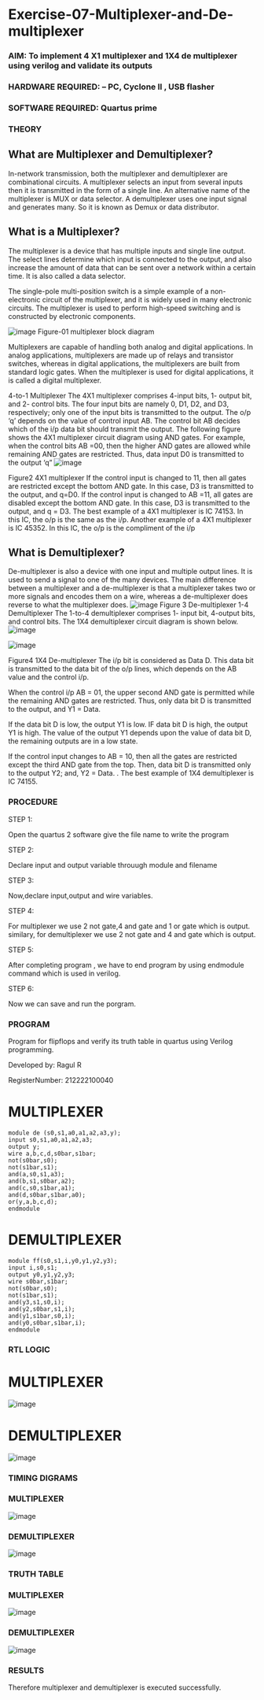# Exercise-07-Multiplexer-and-De-multiplexer
### AIM: To implement 4 X1 multiplexer and 1X4 de multiplexer using verilog and validate its outputs
### HARDWARE REQUIRED:  – PC, Cyclone II , USB flasher
### SOFTWARE REQUIRED:   Quartus prime
### THEORY 

## What are Multiplexer and Demultiplexer?
In-network transmission, both the multiplexer and demultiplexer are combinational circuits. A multiplexer selects an input from several inputs then it is transmitted in the form of a single line. An alternative name of the multiplexer is MUX or data selector. A demultiplexer uses one input signal and generates many. So it is known as Demux or data distributor.

## What is a Multiplexer?
The multiplexer is a device that has multiple inputs and single line output. The select lines determine which input is connected to the output, and also increase the amount of data that can be sent over a network within a certain time. It is also called a data selector.

The single-pole multi-position switch is a simple example of a non-electronic circuit of the multiplexer, and it is widely used in many electronic circuits. The multiplexer is used to perform high-speed switching and is constructed by electronic components.

![image](https://user-images.githubusercontent.com/36288975/170912485-73c395c7-23c0-4e78-a53d-a2f0d07d9662.png)
          Figure-01 multiplexer block diagram 

Multiplexers are capable of handling both analog and digital applications. In analog applications, multiplexers are made up of relays and transistor switches, whereas in digital applications, the multiplexers are built from standard logic gates. When the multiplexer is used for digital applications, it is called a digital multiplexer.

4-to-1 Multiplexer
The 4X1 multiplexer comprises 4-input bits, 1- output bit, and 2- control bits. The four input bits are namely 0, D1, D2, and D3, respectively; only one of the input bits is transmitted to the output. The o/p ‘q’ depends on the value of control input AB. The control bit AB decides which of the i/p data bit should transmit the output. The following figure shows the 4X1 multiplexer circuit diagram using AND gates. For example, when the control bits AB =00, then the higher AND gates are allowed while remaining AND gates are restricted. Thus, data input D0 is transmitted to the output ‘q”
![image](https://user-images.githubusercontent.com/36288975/170912568-3598c60a-5035-41f3-b0c4-ccedba13aca5.png)


Figure2 4X1 multiplexer 
If the control input is changed to 11, then all gates are restricted except the bottom AND gate. In this case, D3 is transmitted to the output, and q=D0. If the control input is changed to AB =11, all gates are disabled except the bottom AND gate. In this case, D3 is transmitted to the output, and q = D3. The best example of a 4X1 multiplexer is IC 74153. In this IC, the o/p is the same as the i/p. Another example of a 4X1 multiplexer is IC 45352. In this IC, the o/p is the compliment of the i/p


## What is Demultiplexer?
De-multiplexer is also a device with one input and multiple output lines. It is used to send a signal to one of the many devices. The main difference between a multiplexer and a de-multiplexer is that a multiplexer takes two or more signals and encodes them on a wire, whereas a de-multiplexer does reverse to what the multiplexer does.
![image](https://user-images.githubusercontent.com/36288975/170912606-a30e4b74-1726-4430-b245-2c3c3d9c232d.png)
Figure 3 De-multiplexer 
1-4 Demultiplexer
The 1-to-4 demultiplexer comprises 1- input bit, 4-output bits, and control bits. The 1X4 demultiplexer circuit diagram is shown below.![image](https://user-images.githubusercontent.com/36288975/170912683-00fb746a-1d45-4023-91d1-3a70b841073c.png)

![image](https://user-images.githubusercontent.com/36288975/170912741-7cbd52af-7e0d-4be3-b5c6-6fb9c4eca7c9.png)

Figure4 1X4 De-multiplexer 
The i/p bit is considered as Data D. This data bit is transmitted to the data bit of the o/p lines, which depends on the AB value and the control i/p.

When the control i/p AB = 01, the upper second AND gate is permitted while the remaining AND gates are restricted. Thus, only data bit D is transmitted to the output, and Y1 = Data.

If the data bit D is low, the output Y1 is low. IF data bit D is high, the output Y1 is high. The value of the output Y1 depends upon the value of data bit D, the remaining outputs are in a low state.

If the control input changes to AB = 10, then all the gates are restricted except the third AND gate from the top. Then, data bit D is transmitted only to the output Y2; and, Y2 = Data. . The best example of 1X4 demultiplexer is IC 74155.

 
 
### PROCEDURE
STEP 1:

Open the quartus 2 software give the file name to write the program

STEP 2:

Declare input and output variable throuugh module and filename

STEP 3:

Now,declare input,output and wire variables.

STEP 4:

For multiplexer we use 2 not gate,4 and gate and 1 or gate which is output. similary, for demultiplexer we use 2 not gate and 4 and gate which is output.

STEP 5:

After completing program , we have to end program by using endmodule command which is used in verilog.

STEP 6:

Now we can save and run the porgram.



### PROGRAM 

Program for flipflops  and verify its truth table in quartus using Verilog programming.

Developed by: Ragul R

RegisterNumber: 212222100040
# MULTIPLEXER
```
module de (s0,s1,a0,a1,a2,a3,y);
input s0,s1,a0,a1,a2,a3;
output y;
wire a,b,c,d,s0bar,s1bar;
not(s0bar,s0);
not(s1bar,s1);
and(a,s0,s1,a3);
and(b,s1,s0bar,a2);
and(c,s0,s1bar,a1);
and(d,s0bar,s1bar,a0);
or(y,a,b,c,d);
endmodule
```
# DEMULTIPLEXER
```
module ff(s0,s1,i,y0,y1,y2,y3);
input i,s0,s1;
output y0,y1,y2,y3;
wire s0bar,s1bar;
not(s0bar,s0);
not(s1bar,s1);
and(y3,s1,s0,i);
and(y2,s0bar,s1,i);
and(y1,s1bar,s0,i);
and(y0,s0bar,s1bar,i);
endmodule
```







### RTL LOGIC  
# MULTIPLEXER
![image](https://github.com/VinithaNaidu/Exercise-07-Multiplexer-and-De-multiplexer/assets/121166004/a9830215-ee52-428a-8218-affc24c4c5f3)

# DEMULTIPLEXER
![image](https://github.com/VinithaNaidu/Exercise-07-Multiplexer-and-De-multiplexer/assets/121166004/4f8e9655-29df-4e44-a5fd-9f16e4bf65fa)








### TIMING DIGRAMS  
### MULTIPLEXER
![image](https://github.com/VinithaNaidu/Exercise-07-Multiplexer-and-De-multiplexer/assets/121166004/a3fce707-d27b-4a86-a864-5c4ccd3e5233)

### DEMULTIPLEXER
![image](https://github.com/VinithaNaidu/Exercise-07-Multiplexer-and-De-multiplexer/assets/121166004/0d9fd2c0-3f96-43e3-b949-573a83b06724)



### TRUTH TABLE 
### MULTIPLEXER 
![image](https://github.com/VinithaNaidu/Exercise-07-Multiplexer-and-De-multiplexer/assets/121166004/29269a2b-e004-4559-8267-4555ab22c42e)

### DEMULTIPLEXER
![image](https://github.com/VinithaNaidu/Exercise-07-Multiplexer-and-De-multiplexer/assets/121166004/0e82261a-7999-4029-9432-efbf3e7654e2)





### RESULTS 
Therefore multiplexer and demultiplexer is executed successfully.
